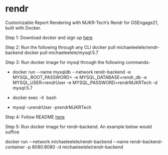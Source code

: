 # rendr
Customizable Report Rendering with MJKR-Tech’s Rendr for GSEngage21, built with Docker.

Step 1:
Download docker and sign up [here](https://www.docker.com)

Step 2: Run the following through any CLI
docker pull michaeleelele/rendr-backend
docker pull michaeleelele/mysql:5.7

Step 3:
Run docker image for mysql through the following commands-

- docker run --name mysqldb --network rendr-backend -e MYSQL_ROOT_PASSWORD=<MySQL password> -e MYSQL_DATABASE=rendr_db -e MYSQL_USER=rendrUser -e MYSQL_PASSWORD=rendrMJKRTech -d mysql:5.7

- docker exec -it <image ID> bash

- mysql -urendrUser -prendrMJKRTech


Step 4:
Follow README [here](src/main/resources/mysql)
  

Step 5:
Run docker image for rendr-backend. An example below would suffice

docker run --network michaeleelele/rendr-backend --name rendr-backend-container -p 8080:8080 -d michaeleelele/rendr-backend

